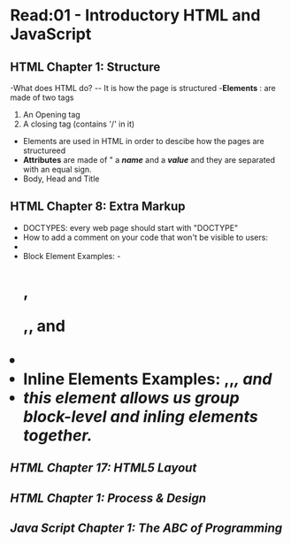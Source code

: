 # Read:01 - Introductory HTML and JavaScript

## HTML Chapter 1: Structure
-What does HTML do?
  -- It is how the page is structured
-**Elements** : are made of two tags
  1. An Opening tag
  2. A closing tag (contains '/' in it)
- Elements are used in HTML  in order to descibe how the pages are structureed
- **Attributes** are made of " a ***name*** and a ***value*** and they are separated with an equal sign.
- Body, Head and Title

## HTML Chapter 8: Extra Markup
- DOCTYPES: every web page should start with "DOCTYPE"
- How to add a comment on your code that won't be visible to users:
-   <!--comment-->
-   Block Element Examples:
    -<h1>,<p>,<u1>, and <li>
- Inline Elements Examples: <a>,<b>,<em>, and <img>  
- *<div>* this element allows us group block-level and inling elements together. 
  
## HTML Chapter 17: HTML5 Layout

## HTML Chapter 1: Process & Design 

## Java Script Chapter 1: The ABC of Programming


